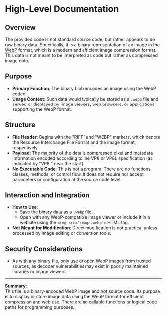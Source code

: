 # High-Level Documentation

## Overview

The provided code is not standard source code, but rather appears to be raw binary data. Specifically, it is a binary representation of an image in the [WebP](https://developers.google.com/speed/webp/) format, which is a modern and efficient image compression format. This data is not meant to be interpreted as code but rather as compressed image data.

## Purpose

- **Primary Function**: The binary blob encodes an image using the WebP codec.
- **Usage Context**: Such data would typically be stored as a `.webp` file and served or displayed by image viewers, web browsers, or applications supporting the WebP format.

## Structure

- **File Header**: Begins with the "RIFF" and "WEBP" markers, which denote the Resource Interchange File Format and the image format, respectively.
- **Payload**: The majority of the data is compressed pixel and metadata information encoded according to the VP8 or VP8L specification (as indicated by "VP8 " near the start).
- **No Executable Code**: This is not a program. There are no functions, classes, methods, or control flow. It does not require nor accept parameters or configuration at the source code level.

## Interaction and Integration

- **How to Use**:
  - Save the binary data as a `.webp` file.
  - Open with any WebP-compatible image viewer or include it in a website using the `<img src="image.webp">` HTML tag.
- **Not Meant for Modification**: Direct modification is not practical unless processed by image editing or conversion tools.

## Security Considerations

- As with any binary file, only use or open WebP images from trusted sources, as decoder vulnerabilities may exist in poorly maintained libraries or image viewers.

---

**Summary**:  
This file is a binary-encoded WebP image and not source code. Its purpose is to display or store image data using the WebP format for efficient compression and web use. There are no callable functions or logical code paths for programming purposes.